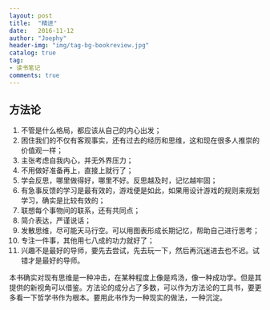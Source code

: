 ```yaml
---
layout: post
title:  "精进"
date:   2016-11-12
author: "Joephy"
header-img: "img/tag-bg-bookreview.jpg"
catalog: true
tag:
- 读书笔记 
comments: true
---
```

方法论
-----------

1. 不管是什么格局，都应该从自己的内心出发；
2. 困住我们的不仅有客观事实，还有过去的经历和思维，这和现在很多人推崇的价值观一样；
3. 主张考虑自我内心，并无外界压力；
4. 不用做好准备再上，直接上就行了；
5. 学会反思，哪里做得好，哪里不好。反思越及时，记忆越牢固；
6. 有急事反馈的学习是最有效的，游戏便是如此，如果用设计游戏的规则来规划学习，确实是比较有效的；
7. 联想每个事物间的联系，还有共同点；
8. 简介表达，严谨说话；
9. 发散思维，尽可能天马行空。可以用图表形成长期记忆，帮助自己进行思考；
10. 专注一件事，其他用七八成的功力就好了；
11. 兴趣不是最好的导师，要先去尝试，先去玩一下，然后再沉迷进去也不迟。试错才是最好的导师。

本书确实对现有思维是一种冲击，在某种程度上像是鸡汤，像一种成功学。但是其提供的新视角可以借鉴。方法论的成分占了多数，可以作为方法论的工具书，要更多看一下哲学书作为根本。要用此书作为一种现实的做法，一种沉淀。


